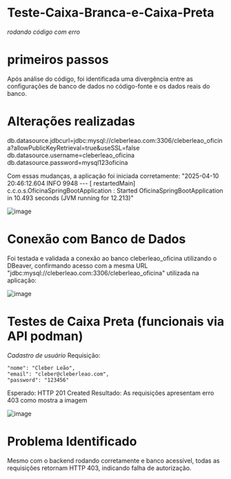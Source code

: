 # Teste-Caixa-Branca-e-Caixa-Preta
*rodando código com erro*

# primeiros passos 
Após análise do código, foi identificada uma divergência entre as configurações de banco de dados no código-fonte e os dados reais do banco.

# Alterações realizadas

db.datasource.jdbcurl=jdbc:mysql://cleberleao.com:3306/cleberleao_oficina?allowPublicKeyRetrieval=true&useSSL=false
db.datasource.username=cleberleao_oficina
db.datasource.password=mysql123oficina

Com essas mudanças, a aplicação foi iniciada corretamente: "2025-04-10 20:46:12.604  INFO 9948 --- [  restartedMain] c.c.o.s.OficinaSpringBootApplication     : Started OficinaSpringBootApplication in 10.493 seconds (JVM running for 12.213)"

![image](https://github.com/user-attachments/assets/92cc346e-cc13-4951-b962-94dc4c302ec6)

# Conexão com Banco de Dados
Foi testada e validada a conexão ao banco cleberleao_oficina utilizando o DBeaver, confirmando acesso com a mesma URL "jdbc:mysql://cleberleao.com:3306/cleberleao_oficina" utilizada na aplicação:

![image](https://github.com/user-attachments/assets/63e00518-1e88-4cf3-99e0-71488a3716c8) 

# Testes de Caixa Preta (funcionais via API podman)
*Cadastro de usuário*
Requisição:

    "nome": "Cleber Leão",
    "email": "cleber@cleberleao.com",
    "password": "123456"
    
Esperado: HTTP 201 Created
Resultado: As requisições apresentam erro 403 como mostra a imagem

![image](https://github.com/user-attachments/assets/225d86f9-bb4b-40a3-b99e-2b437a724b42)

# Problema Identificado

Mesmo com o backend rodando corretamente e banco acessível, todas as requisições retornam HTTP 403, indicando falha de autorização.


